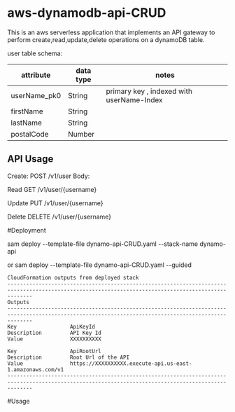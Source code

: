# aws-dynamodb-api-CRUD
This is an aws serverless application that implements an API gateway to perform create,read,update,delete operations on a dynamoDB table.

user table schema:

| attribute | data type | notes |
|-----------|-----------|-------|
| userName_pk0 | String | primary key , indexed with userName-Index|
| firstName | String | |
| lastName | String | |
| postalCode | Number | |


## API Usage
Create:
POST
/v1/user
Body:

Read
GET
/v1/user/{username}

Update
PUT
/v1/user/{username}

Delete
DELETE
/v1/user/{username}

#Deployment

sam deploy --template-file dynamo-api-CRUD.yaml --stack-name dynamo-api

or 
sam deploy --template-file dynamo-api-CRUD.yaml --guided

```
CloudFormation outputs from deployed stack
----------------------------------------------------------------------------------------------------------------------------------------------------
Outputs                                                                                                                                            
----------------------------------------------------------------------------------------------------------------------------------------------------
Key                 ApiKeyId                                                                                                                       
Description         API Key Id                                                                                                                     
Value               XXXXXXXXXX                                                                                                                     

Key                 ApiRootUrl                                                                                                                     
Description         Root Url of the API                                                                                                            
Value               https://XXXXXXXXXX.execute-api.us-east-1.amazonaws.com/v1                                                                      
----------------------------------------------------------------------------------------------------------------------------------------------------
```


#Usage
